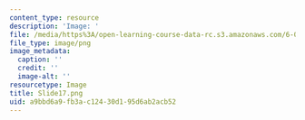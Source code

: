 ```yaml
---
content_type: resource
description: 'Image: '
file: /media/https%3A/open-learning-course-data-rc.s3.amazonaws.com/6-004-computation-structures-spring-2017/a9bbd6a9fb3ac12430d195d6ab2acb52_Slide17.png
file_type: image/png
image_metadata:
  caption: ''
  credit: ''
  image-alt: ''
resourcetype: Image
title: Slide17.png
uid: a9bbd6a9-fb3a-c124-30d1-95d6ab2acb52
---
```


